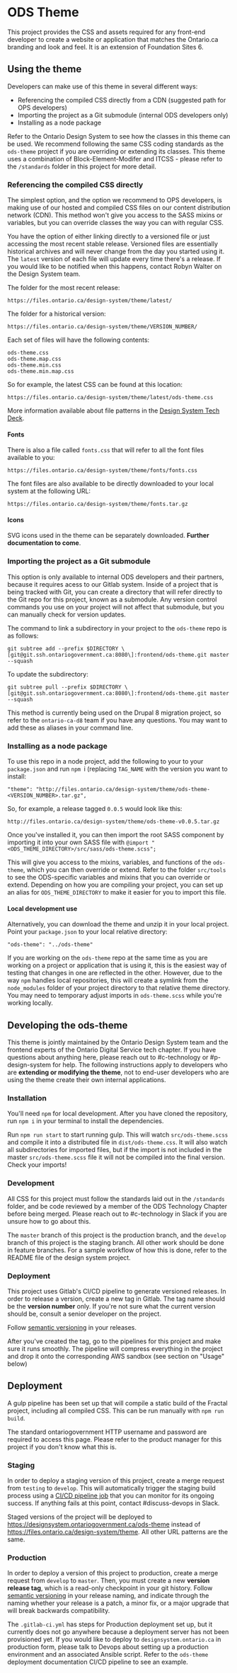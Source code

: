 # ODS Theme

This project provides the CSS and assets required for any front-end developer to create a website or application that matches the Ontario.ca branding and look and feel. It is an extension of Foundation Sites 6.

## Using the theme

Developers can make use of this theme in several different ways:

* Referencing the compiled CSS directly from a CDN (suggested path for OPS developers)
* Importing the project as a Git submodule (internal ODS developers only)
* Installing as a node package

Refer to the Ontario Design System to see how the classes in this theme can be used. We recommend following the same CSS coding standards as the `ods-theme` project if you are overriding or extending its classes. This theme uses a combination of Block-Element-Modifer and ITCSS - please refer to the `/standards` folder in this project for more detail.

### Referencing the compiled CSS directly

The simplest option, and the option we recommend to OPS developers, is making use of our hosted and compiled CSS files on our content distribution network (CDN). This method won't give you access to the SASS mixins or variables, but you can override classes the way you can with regular CSS.

You have the option of either linking directly to a versioned file or just accessing the most recent stable release. Versioned files are essentially historical archives and will never change from the day you started using it. The `latest` version of each file will update every time there's a release. If you would like to be notified when this happens, contact Robyn Walter on the Design System team.

The folder for the most recent release:

```
https://files.ontario.ca/design-system/theme/latest/
```

The folder for a historical version:

```
https://files.ontario.ca/design-system/theme/VERSION_NUMBER/
```

Each set of files will have the following contents:

```
ods-theme.css
ods-theme.map.css
ods-theme.min.css
ods-theme.min.map.css
```

So for example, the latest CSS can be found at this location:

```
https://files.ontario.ca/design-system/theme/latest/ods-theme.css
```

More information available about file patterns in the [Design System Tech Deck](https://docs.google.com/presentation/d/1wJfxcDwUYSPI1g8gD9D4H1FH1QGXJzvxxQlBd_ZVCZk/).

#### Fonts

There is also a file called `fonts.css` that will refer to all the font files available to you:

```
https://files.ontario.ca/design-system/theme/fonts/fonts.css
```

The font files are also available to be directly downloaded to your local system at the following URL:

```
https://files.ontario.ca/design-system/theme/fonts.tar.gz
```

#### Icons

SVG icons used in the theme can be separately downloaded. **Further documentation to come**.

### Importing the project as a Git submodule

This option is only available to internal ODS developers and their partners, because it requires acess to our Gitlab system. Inside of a project that is being tracked with Git, you can create a directory that will refer directly to the Git repo for this project, known as a submodule. Any version control commands you use on your project will not affect that submodule, but you can manually check for version updates.

The command to link a subdirectory in your project to the `ods-theme` repo is as follows:

```
git subtree add --prefix $DIRECTORY \[git@git.ssh.ontariogovernment.ca:8080\]:frontend/ods-theme.git master --squash
```

To update the subdirectory:

```
git subtree pull --prefix $DIRECTORY \[git@git.ssh.ontariogovernment.ca:8080\]:frontend/ods-theme.git master --squash
```

This method is currently being used on the Drupal 8 migration project, so refer to the `ontario-ca-d8` team if you have any questions. You may want to add these as aliases in your command line.

### Installing as a node package

To use this repo in a node project, add the following to your to your `package.json` and run `npm `i (replacing `TAG_NAME` with the version you want to install:

`"theme": "http://files.ontario.ca/design-system/theme/ods-theme-<VERSION_NUMBER>.tar.gz",`

So, for example, a release tagged `0.0.5` would look like this:

```http://files.ontario.ca/design-system/theme/ods-theme-v0.0.5.tar.gz```

Once you've installed it, you can then import the root SASS component by importing it into your own SASS file with `@import "<ODS_THEME_DIRECTORY>/src/sass/ods-theme.scss";`

This will give you access to the mixins, variables, and functions of the `ods-theme`, which you can then override or extend. Refer to the folder `src/tools` to see the ODS-specific variables and mixins that you can override or extend. Depending on how you are compiling your project, you can set up an alias for `ODS_THEME_DIRECTORY` to make it easier for you to import this file.

#### Local development use

Alternatively, you can download the theme and unzip it in your local project. Point your `package.json` to your local relative directory:

`"ods-theme": "../ods-theme"`

If you are working on the `ods-theme` repo at the same time as you are working on a project or application that is using it, this is the easiest way of testing that changes in one are reflected in the other. However, due to the way `npm` handles local repositories, this will create a symlink from the `node_modules` folder of your project directory to that relative theme directory. You may need to temporary adjust imports in `ods-theme.scss` while you're working locally.

## Developing the ods-theme

This theme is jointly maintained by the Ontario Design System team and the frontend experts of the Ontario Digital Service tech chapter. If you have questions about anything here, please reach out to #c-technology or #p-design-system for help. The following instructions apply to developers who are **extending or modifying the theme**, not to end-user developers who are using the theme create their own internal applications.

### Installation

You'll need `npm` for local development. After you have cloned the repository, run `npm i` in your terminal to install the dependencies.

Run `npm run start` to start running gulp. This will watch `src/ods-theme.scss` and compile it into a distributed file in `dist/ods-theme.css`. It will also watch all subdirectories for imported files, but if the import is not included in the master `src/ods-theme.scss` file it will not be compiled into the final version. Check your imports!

### Development

All CSS for this project must follow the standards laid out in the `/standards` folder, and be code reviewed by a member of the ODS Technology Chapter before being merged. Please reach out to #c-technology in Slack if you are unsure how to go about this.

The `master` branch of this project is the production branch, and the `develop` branch of this project is the staging branch. All other work should be done in feature branches. For a sample workflow of how this is done, refer to the README file of the design system project.

### Deployment

This project uses Gitlab's CI/CD pipeline to generate versioned releases. In order to release a version, create a new tag in Gitlab. The tag name should be the **version number** only. If you're not sure what the current version should be, consult a senior developer on the project.

Follow [semantic versioning](https://semver.org/) in your releases.

After you've created the tag, go to the pipelines for this project and make sure it runs smoothly. The pipeline will compress everything in the project and drop it onto the corresponding AWS sandbox (see section on "Usage" below)


## Deployment

A gulp pipeline has been set up that will compile a static build of the Fractal project, including all compiled CSS. This can be run manually with `npm run build`.

 The standard ontariogovernment HTTP username and password are required to access this page. Please refer to the product manager for this project if you don't know what this is.

### Staging

In order to deploy a staging version of this project, create a merge request from `testing` to `develop`. This will automatically trigger the staging build process using a [CI/CD pipeline job](https://git.ontariogovernment.ca/frontend/ods-theme/pipelines) that you can monitor for its ongoing success. If anything fails at this point, contact #discuss-devops in Slack.

Staged versions of the project will be deployed to https://designsystem.ontariogovernment.ca/ods-theme instead of https://files.ontario.ca/design-system/theme. All other URL patterns are the same.

### Production

In order to deploy a version of this project to production, create a merge request from `develop` to `master`. Then, you must create a new **version release tag**, which is a read-only checkpoint in your git history. Follow [semantic versioning](https://semver.org/) in your release naming, and indicate through the naming whether your release is a patch, a minor fix, or a major upgrade that will break backwards compatibility.

The `.gitlab-ci.yml` has steps for Production deployment set up, but it currently does not go anywhere because a deployment server has not been provisioned yet. If you would like to deploy to `designsystem.ontario.ca` in production form, please talk to Devops about setting up a production environment and an associated Ansible script. Refer to the `ods-theme` deployment documentation CI/CD pipeline to see an example.
